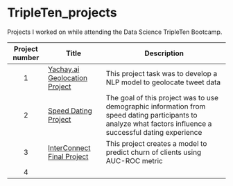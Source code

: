 # TripleTen_projects
Projects I worked on while attending the Data Science TripleTen Bootcamp.


| Project number | Title | Description |
| :-----------: | ----------- |----------- |
| 1 | [Yachay.ai Geolocation Project](https://github.com/hugotomita1201/yachay.ai_project) | This project task was to develop a NLP model to geolocate tweet data |
| 2 | [Speed Dating Project](https://github.com/hugotomita1201/code_pudding_data) | The goal of this project was to use demographic information from speed dating participants to analyze what factors influence a successful dating experience |
| 3 | [InterConnect Final Project]([https://github.com/hugotomita1201/Data-projects_TripleTen/blob/main/Interconnect%20Final%20Project](https://github.com/hugotomita1201/InterConnect-Churn)) | This project creates a model to predict churn of clients using AUC-ROC metric|
| 4 | | |
